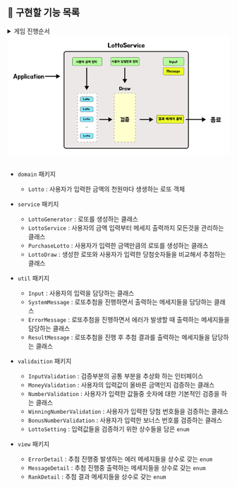 ## 🎯 구현할 기능 목록

<details>
    <summary>게임 진행순서</summary>
    <div markdown="1">

1. `구입금액을 입력해 주세요.`
    - 로또 구입 금액을 입력
        - ex) `14000`
    - 1000원 단위로 떨어져야 하며 그렇지 않을시 `IllegalArgumentException`
    - <u>사용자의 입력을 받은 후 공백 출력</u>

<br>

2. `__개를 구매했습니다.`
    - 결과값은 `구입금액/1000`
    - 로또번호를 `(구입금액/1000)`번 생성 및 출력
        - ex) `[8, 21, 23, 41, 42, 43] `
    - 로또 번호의 숫자 범위는 1~45까지이다.
    - 1개의 로또를 발행할 때 중복되지 않는 6개의 숫자를 뽑는다.
    - <u>로또 번호를 모두 출력한 다음 공백 출력</u>

<br>

3. `당첨 번호를 입력해 주세요.`    
    - 서로 다른 6개의 숫자를 쉽표와 함께 입력
        - ex) `1,2,3,4,5,6`
    - <u>사용자의 입력을 받은 후 공백 출력</u>

<br>
 
4. `보너스 번호를 입력해 주세요.`
    - 당첨 번호와 중복되지 않는 번호를 추가로 입력
        - ex) `7`
   - <u>사용자의 입력을 받은 후 공백 출력</u>

<br>

5. `당첨 통계`
    - 다음줄에 `---` 를 출력
    - 그리고 다음줄에 당첨 내역을 출력
    
        ```
        3개 일치 (5,000원) - _개
        4개 일치 (50,000원) - _개
        5개 일치 (1,500,000원) - _개
        5개 일치, 보너스 볼 일치 (30,000,000원) - _개
        6개 일치 (2,000,000,000원) - _개
        ```
        - 생성한 로또 번호와 입력값을 비교하여 해당하는 일치 번호갯수 줄의 `_` 부분에 넣어서 출력

<br>

6. `총 수익률은 __%입니다.`
    - 수익률은 `당첨금액 / 구매금액` 의 결과값을 소수점 둘째 자리에서 반올림

<br>

- 입력값 에러 발생 시 `IllegalArgumentException` 와 함께 에러 문구를 출력
    - ex) `[ERROR] 로또 번호는 1부터 45 사이의 숫자여야 합니다.`
    - 에러 문구는 항상 "[ERROR]" 로 시작
    


<br>

- 게임 전체 메세지 출력 예시
   ```
   구입금액을 입력해 주세요.
   8000
   
   8개를 구매했습니다.
   [8, 21, 23, 41, 42, 43]
   [3, 5, 11, 16, 32, 38]
   [7, 11, 16, 35, 36, 44]
   [1, 8, 11, 31, 41, 42]
   [13, 14, 16, 38, 42, 45]
   [7, 11, 30, 40, 42, 43]
   [2, 13, 22, 32, 38, 45]
   [1, 3, 5, 14, 22, 45]
   
   당첨 번호를 입력해 주세요.
   1,2,3,4,5,6
   
   보너스 번호를 입력해 주세요.
   7
   
   당첨 통계
   ---
   3개 일치 (5,000원) - 1개
   4개 일치 (50,000원) - 0개
   5개 일치 (1,500,000원) - 0개
   5개 일치, 보너스 볼 일치 (30,000,000원) - 0개
   6개 일치 (2,000,000,000원) - 0개
   총 수익률은 62.5%입니다.
   ```

    </div>

</details>

<div align="center">
    <img src="./image/Build_Idea.png" alt="">
</div>

<br>

- `domain` 패키지
    - `Lotto` : 사용자가 입력한 금액의 천원마다 생생하는 로또 객체 


- `service` 패키지
    - `LottoGenerator` : 로또를 생성하는 클래스
    - `LottoService` : 사용자의 금액 입력부터 메세지 출력까지 모든것을 관리하는 클래스
    - `PurchaseLotto` : 사용자가 입력한 금액만큼의 로또를 생성하는 클래스    
    - `LottoDraw` : 생성한 로또와 사용자가 입력한 당첨숫자들을 비교해서 추첨하는 클래스


- `util` 패키지
    - `Input` : 사용자의 입력을 담당하는 클래스
    - `SystemMessage` : 로또추첨을 진행하면서 출력하는 메세지들을 담당하는 클래스
    - `ErrorMessage` : 로또추첨을 진행하면서 에러가 발생할 때 출력하는 메세지들을 담당하는 클래스
    - `ResultMessage` : 로또추첨을 진행 후 추첨 결과를 출력하는 메세지들을 담당하는 클래스

    
- `validaition` 패키지
    - `InputValidation` : 검증부분의 공통 부분을 추상화 하는 인터페이스
    - `MoneyValidation` : 사용자의 입력값이 올바른 금액인지 검증하는 클래스
    - `NumberValidation` : 사용자가 입력한 값들중 숫자에 대한 기본적인 검증을 하는 클래스
    - `WinningNumberValidation` : 사용자가 입력한 당첨 번호들을 검증하는 클래스
    - `BonusNumberValidation` : 사용자가 입력한 보너스 번호를 검증하는 클래스
    - `LottoSetting` : 입력값들을 검증하기 위한 상수들을 담은 `enum`
     

- `view` 패키지 
    - `ErrorDetail` : 추첨 진행중 발생하는 에러 메세지들을 상수로 갖는 `enum`
    - `MessageDetail` : 추첨 진행중 출력하는 메세지들을 상수로 갖는 `enum`
    - `RankDetail` : 추첨 결과 메세지들을 상수로 갖는 `enum`
    
<br>